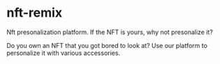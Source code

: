 # nft-remix
Nft presonalization platform. If the NFT is yours, why not presonalize it?

Do you own an NFT that you got bored to look at? Use our platform to personalize it with various accessories.
